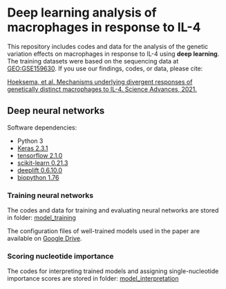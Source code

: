# Deep learning analysis of macrophages in response to IL-4
This repository includes codes and data for the analysis of the genetic variation effects on macrophages in response to IL-4 using **deep learning**. The training datasets were based on the sequencing data at [GEO:GSE159630](https://www.ncbi.nlm.nih.gov/geo/query/acc.cgi?acc=GSE159630). If you use our findings, codes, or data, please cite:

[Hoeksema, et al. Mechanisms underlying divergent responses of genetically distinct macrophages to IL-4. Science Advances, 2021.](https://advances.sciencemag.org/content/7/25/eabf9808)

## Deep neural networks
Software dependencies:
* Python 3
* [Keras 2.3.1](https://pypi.org/project/Keras/2.3.1/)
* [tensorflow 2.1.0](https://www.tensorflow.org/install/pip)
* [scikit-learn 0.21.3](https://scikit-learn.org/stable/install.html)
* [deeplift 0.6.10.0](https://github.com/kundajelab/deeplift)
* [biopython 1.76](https://biopython.org/wiki/Download)

### Training neural networks
The codes and data for training and evaluating neural networks are stored in folder: [model_training](https://github.com/zeyang-shen/macrophage_IL4Response/tree/main/model_training)

The configuration files of well-trained models used in the paper are available on [Google Drive](https://drive.google.com/drive/folders/1R0DTxLh9KnejTSo7ugaz2TzxAucVEdeV?usp=sharing).

### Scoring nucleotide importance
The codes for interpreting trained models and assigning single-nucleotide importance scores are stored in folder: [model_interpretation](https://github.com/zeyang-shen/macrophage_IL4Response/tree/main/model_interpretation)
